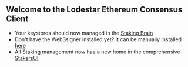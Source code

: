 ## Welcome to the Lodestar Ethereum Consensus Client

- Your keystores should now managed in the [Staking Brain](http://brain.web3signer.dappnode) 
- Don't have the Web3signer installed yet? It can be manually installed [here](http://my.dappnode/installer/dnp/web3signer.dnp.dappnode.eth)
- All Staking management now has a new home in the comprehensive [StakersUI](http://my.dappnode/stakers/ethereum)
